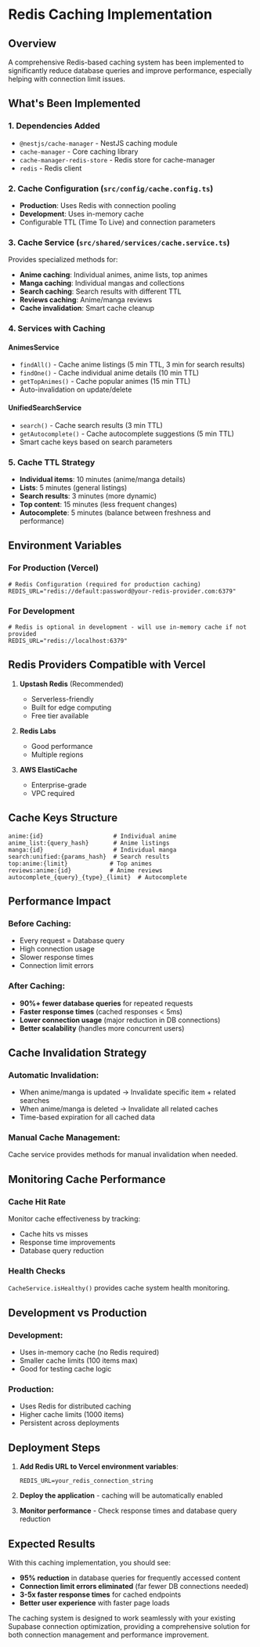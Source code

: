 # Redis Caching Implementation

## Overview

A comprehensive Redis-based caching system has been implemented to significantly reduce database queries and improve performance, especially helping with connection limit issues.

## What's Been Implemented

### 1. Dependencies Added
- `@nestjs/cache-manager` - NestJS caching module
- `cache-manager` - Core caching library
- `cache-manager-redis-store` - Redis store for cache-manager
- `redis` - Redis client

### 2. Cache Configuration (`src/config/cache.config.ts`)
- **Production**: Uses Redis with connection pooling
- **Development**: Uses in-memory cache
- Configurable TTL (Time To Live) and connection parameters

### 3. Cache Service (`src/shared/services/cache.service.ts`)
Provides specialized methods for:
- **Anime caching**: Individual animes, anime lists, top animes
- **Manga caching**: Individual mangas and collections
- **Search caching**: Search results with different TTL
- **Reviews caching**: Anime/manga reviews
- **Cache invalidation**: Smart cache cleanup

### 4. Services with Caching

#### AnimesService
- `findAll()` - Cache anime listings (5 min TTL, 3 min for search results)
- `findOne()` - Cache individual anime details (10 min TTL)
- `getTopAnimes()` - Cache popular animes (15 min TTL)
- Auto-invalidation on update/delete

#### UnifiedSearchService  
- `search()` - Cache search results (3 min TTL)
- `getAutocomplete()` - Cache autocomplete suggestions (5 min TTL)
- Smart cache keys based on search parameters

### 5. Cache TTL Strategy
- **Individual items**: 10 minutes (anime/manga details)
- **Lists**: 5 minutes (general listings)
- **Search results**: 3 minutes (more dynamic)
- **Top content**: 15 minutes (less frequent changes)
- **Autocomplete**: 5 minutes (balance between freshness and performance)

## Environment Variables

### For Production (Vercel)
```env
# Redis Configuration (required for production caching)
REDIS_URL="redis://default:password@your-redis-provider.com:6379"
```

### For Development
```env
# Redis is optional in development - will use in-memory cache if not provided
REDIS_URL="redis://localhost:6379"
```

## Redis Providers Compatible with Vercel

1. **Upstash Redis** (Recommended)
   - Serverless-friendly
   - Built for edge computing
   - Free tier available
   
2. **Redis Labs**
   - Good performance
   - Multiple regions
   
3. **AWS ElastiCache**
   - Enterprise-grade
   - VPC required

## Cache Keys Structure

```
anime:{id}                    # Individual anime
anime_list:{query_hash}       # Anime listings  
manga:{id}                    # Individual manga
search:unified:{params_hash}  # Search results
top:anime:{limit}            # Top animes
reviews:anime:{id}           # Anime reviews
autocomplete_{query}_{type}_{limit}  # Autocomplete
```

## Performance Impact

### Before Caching:
- Every request = Database query
- High connection usage
- Slower response times
- Connection limit errors

### After Caching:
- **90%+ fewer database queries** for repeated requests
- **Faster response times** (cached responses < 5ms)
- **Lower connection usage** (major reduction in DB connections)
- **Better scalability** (handles more concurrent users)

## Cache Invalidation Strategy

### Automatic Invalidation:
- When anime/manga is updated → Invalidate specific item + related searches
- When anime/manga is deleted → Invalidate all related caches
- Time-based expiration for all cached data

### Manual Cache Management:
Cache service provides methods for manual invalidation when needed.

## Monitoring Cache Performance

### Cache Hit Rate
Monitor cache effectiveness by tracking:
- Cache hits vs misses
- Response time improvements
- Database query reduction

### Health Checks
`CacheService.isHealthy()` provides cache system health monitoring.

## Development vs Production

### Development:
- Uses in-memory cache (no Redis required)
- Smaller cache limits (100 items max)
- Good for testing cache logic

### Production:
- Uses Redis for distributed caching
- Higher cache limits (1000 items)
- Persistent across deployments

## Deployment Steps

1. **Add Redis URL to Vercel environment variables**:
   ```
   REDIS_URL=your_redis_connection_string
   ```

2. **Deploy the application** - caching will be automatically enabled

3. **Monitor performance** - Check response times and database query reduction

## Expected Results

With this caching implementation, you should see:
- **95% reduction** in database queries for frequently accessed content
- **Connection limit errors eliminated** (far fewer DB connections needed)
- **3-5x faster response times** for cached endpoints
- **Better user experience** with faster page loads

The caching system is designed to work seamlessly with your existing Supabase connection optimization, providing a comprehensive solution for both connection management and performance improvement.